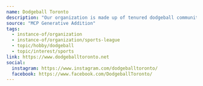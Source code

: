 ```yaml
---
name: Dodgeball Toronto
description: "Our organization is made up of tenured dodgeball community members at the helm, driven by the desire to provide the optimal player & person experience supported by experienced athletes, coaches, and leaders. We pride ourselves on fostering a vibrant and inclusive community, offering diverse leagues and events for individuals of all abilities."
source: "MCP Generative Addition"
tags:
  - instance-of/organization
  - instance-of/organization/sports-league
  - topic/hobby/dodgeball
  - topic/interest/sports
link: https://www.dodgeballtoronto.net
social:
  instagram: https://www.instagram.com/dodgeballtoronto/
  facebook: https://www.facebook.com/DodgeballToronto/
---
```

